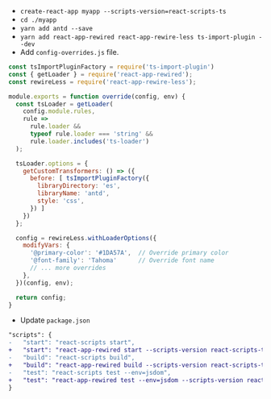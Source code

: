 
* `create-react-app myapp --scripts-version=react-scripts-ts`
* `cd ./myapp`
* `yarn add antd --save`
* `yarn add react-app-rewired react-app-rewire-less ts-import-plugin --dev`
* Add `config-overrides.js` file.
```javascript
const tsImportPluginFactory = require('ts-import-plugin')
const { getLoader } = require('react-app-rewired');
const rewireLess = require('react-app-rewire-less');

module.exports = function override(config, env) {
  const tsLoader = getLoader(
    config.module.rules,
    rule =>
      rule.loader &&
      typeof rule.loader === 'string' &&
      rule.loader.includes('ts-loader')
  );

  tsLoader.options = {
    getCustomTransformers: () => ({
      before: [ tsImportPluginFactory({
        libraryDirectory: 'es',
        libraryName: 'antd',
        style: 'css',
      }) ]
    })
  };

  config = rewireLess.withLoaderOptions({
    modifyVars: { 
      '@primary-color': '#1DA57A',  // Override primary color
      '@font-family': 'Tahoma'      // Override font name
      // ... more overrides
    },
  })(config, env);

  return config;
}
```
* Update `package.json`
```diff
"scripts": {
-   "start": "react-scripts start",
+   "start": "react-app-rewired start --scripts-version react-scripts-ts",
-   "build": "react-scripts build",
+   "build": "react-app-rewired build --scripts-version react-scripts-ts",
-   "test": "react-scripts test --env=jsdom",
+   "test": "react-app-rewired test --env=jsdom --scripts-version react-scripts-ts",
}
```
